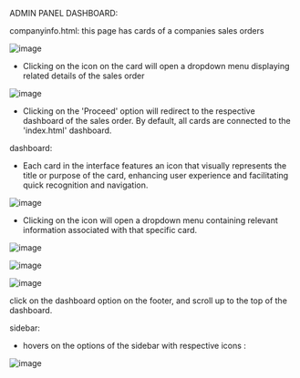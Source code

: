 ADMIN PANEL DASHBOARD:

companyinfo.html: this page has cards of a companies sales orders

![image](https://github.com/sahithi-kanjarla/admin-panel-dashboard/assets/139060052/d60a11cd-4c20-44dd-92bf-72cb33311544)

- Clicking on the icon on the card will open a dropdown menu displaying related details of the sales order
  
 ![image](https://github.com/sahithi-kanjarla/admin-panel-dashboard/assets/139060052/af3d3c4c-222e-4e23-bd84-bec0d5b79711)

- Clicking on the 'Proceed' option will redirect to the respective dashboard of the sales order. 
  By default, all cards are connected to the 'index.html' dashboard.

dashboard:
- Each card in the interface features an icon that visually represents the title or purpose of the card,
  enhancing user experience and facilitating quick recognition and navigation.

![image](https://github.com/sahithi-kanjarla/admin-panel-dashboard/assets/139060052/e2db214f-5db9-4328-8baa-13ff67f0d245)

- Clicking on the icon will open a dropdown menu containing relevant information associated with that specific card.
  
![image](https://github.com/sahithi-kanjarla/admin-panel-dashboard/assets/139060052/c997ef0f-5963-4e4a-988c-938ae4c38253)

![image](https://github.com/sahithi-kanjarla/admin-panel-dashboard/assets/139060052/853fa743-9517-465b-8af4-28d51216bcba)

![image](https://github.com/sahithi-kanjarla/admin-panel-dashboard/assets/139060052/c10563ae-0032-4b3e-8fc1-811740c89ba5)

click on the dashboard option on the footer, and scroll up to the top of the dashboard.

sidebar:
- hovers on the options of the sidebar with respective icons :
  
 ![image](https://github.com/sahithi-kanjarla/admin-panel-dashboard/assets/139060052/f4b4ae74-a134-49dd-9dbd-d87f77aa76da)

  
